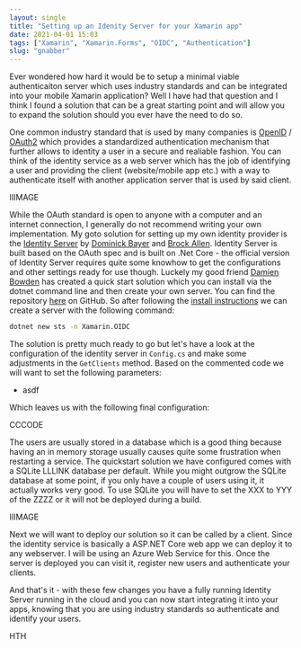 ```yaml
---
layout: single
title: "Setting up an Idenity Server for your Xamarin app"
date: 2021-04-01 15:03
tags: ["Xamarin", "Xamarin.Forms", "OIDC", "Authentication"]
slug: "gnabber"
---
```




Ever wondered how hard it would be to setup a minimal viable authenticaiton server which uses industry standards and can be integrated into your mobile Xamarin application? Well I have had that question and I think I found a solution that can be a great starting point and will allow you to expand the solution should you ever have the need to do so.

One common industry standard that is used by many companies is [OpenID](https://openid.net/developers/specs/) / [OAuth2](https://tools.ietf.org/html/rfc6749) which provides a standardized authentication mechanism that further allows to identity a user in a secure and realiable fashion. You can think of the identity service as a web server which has the job of identifying a user and providing the client (website/mobile app etc.) with a way to authenticate itself with another application server that is used by said client.

IIIMAGE

While the OAuth standard is open to anyone with a computer and an internet connection, I generally do not recommend writing your own implementation. My goto solution for setting up my own identity provider is the [Identity Server](https://identityserver4.readthedocs.io/en/latest/) by [Dominick Bayer](https://twitter.com/leastprivilege) and [Brock Allen](https://twitter.com/BrockLAllen). Identity Server is built based on the OAuth spec and is built on .Net Core - the official version of Identity Server requires quite some knowhow to get the configurations and other settings ready for use though. Luckely my good friend [Damien Bowden](https://twitter.com/damien_bod) has created a quick start solution which you can install via the dotnet command line and then create your own server. You can find the repository [here](https://github.com/damienbod/IdentityServer4AspNetCoreIdentityTemplate) on GitHub. So after following the [install instructions](https://github.com/damienbod/IdentityServer4AspNetCoreIdentityTemplate#using-the-template) we can create a server with the following command:

```bash
dotnet new sts -n Xamarin.OIDC
```

The solution is pretty much ready to go but let's have a look at the configuration of the identity server in `Config.cs` and make some adjustments in the `GetClients`  method. Based on the commented code we will want to set the following parameters:

* asdf

Which leaves us with the following final configuration:

CCCODE

The users are usually stored in a database which is a good thing because having an in memory storage usually causes quite some frustration when restarting a service. The quickstart solution we have configured comes with a SQLite LLLINK database per default. While you might outgrow the SQLite database at some point, if you only have a couple of users using it, it actually works very good. To use SQLite you will have to set the XXX to YYY of the ZZZZ or it will not be deployed during a build.

IIIMAGE

Next we will want to deploy our solution so it can be called by a client. Since the identity service is basically a ASP.NET Core web app we can deploy it to any webserver. I will be using an Azure Web Service for this. Once the server is deployed you can visit it, register new users and authenticate your clients.

And that's it - with these few changes you have a fully running Identity Server running in the cloud and you can now start integrating it into your apps, knowing that you are using industry standards so authenticate and identify your users.

HTH

